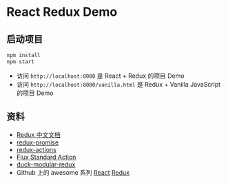# React Redux Demo

## 启动项目

```bash
npm install
npm start
```

- 访问 `http://localhost:8080` 是 React + Redux 的项目 Demo
- 访问 `http://localhost:8080/vanilla.html` 是 Redux + Vanilla JavaScript 的项目 Demo

## 资料

- [Redux 中文文档](http://cn.redux.js.org/)
- [redux-promise](https://github.com/acdlite/redux-promise)
- [redux-actions](https://github.com/acdlite/redux-actions)
- [Flux Standard Action](https://github.com/acdlite/flux-standard-action)
- [duck-modular-redux](https://github.com/erikras/ducks-modular-redux)
- Github 上的 awesome 系列 [React](https://github.com/enaqx/awesome-react) [Redux](https://github.com/xgrommx/awesome-redux)
